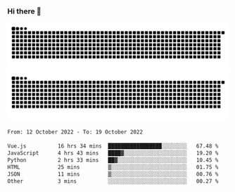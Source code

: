 ### Hi there 👋

![GitHub Snake Light](https://raw.githubusercontent.com/jichangee/jichangee/output/github-snake.svg#gh-light-mode-only)
![GitHub Snake dark](https://raw.githubusercontent.com/jichangee/jichangee/output/github-snake-dark.svg#gh-dark-mode-only)

<!--START_SECTION:waka-->

```text
From: 12 October 2022 - To: 19 October 2022

Vue.js          16 hrs 34 mins  █████████████████░░░░░░░░   67.48 %
JavaScript      4 hrs 43 mins   ████▓░░░░░░░░░░░░░░░░░░░░   19.20 %
Python          2 hrs 33 mins   ██▓░░░░░░░░░░░░░░░░░░░░░░   10.45 %
HTML            25 mins         ▒░░░░░░░░░░░░░░░░░░░░░░░░   01.75 %
JSON            11 mins         ▒░░░░░░░░░░░░░░░░░░░░░░░░   00.76 %
Other           3 mins          ░░░░░░░░░░░░░░░░░░░░░░░░░   00.27 %
```

<!--END_SECTION:waka-->

<!--
![GitHub Snake Light](github-snake.svg#gh-light-mode-only)
![GitHub Snake dark](github-snake-dark.svg#gh-dark-mode-only)
-->

<!--
**jichangee/jichangee** is a ✨ _special_ ✨ repository because its `README.md` (this file) appears on your GitHub profile.

Here are some ideas to get you started:

- 🔭 I’m currently working on ...
- 🌱 I’m currently learning ...
- 👯 I’m looking to collaborate on ...
- 🤔 I’m looking for help with ...
- 💬 Ask me about ...
- 📫 How to reach me: ...
- 😄 Pronouns: ...
- ⚡ Fun fact: ...
-->
